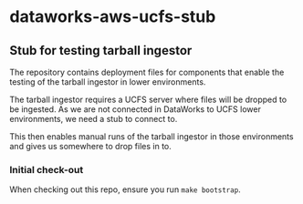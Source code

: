 # dataworks-aws-ucfs-stub

## Stub for testing tarball ingestor

The repository contains deployment files for components that enable the testing of the tarball ingestor in lower environments.

The tarball ingestor requires a UCFS server where files will be dropped to be ingested. As we are not connected in DataWorks to UCFS lower environments, we need a stub to connect to.

This then enables manual runs of the tarball ingestor in those environments and gives us somewhere to drop files in to.

### Initial check-out

When checking out this repo, ensure you run `make bootstrap`.
